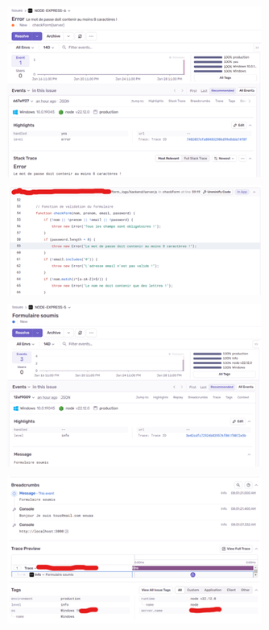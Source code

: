 ![image de log 1](screenshots/image1.png)

![image de log 2](screenshots/image2.png)

![image de log 3](screenshots/image3.png)

![image de log 4](screenshots/image4.png)